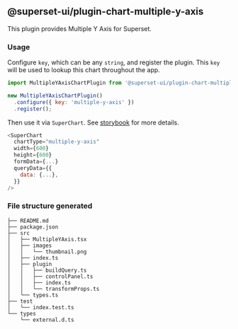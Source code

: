 ## @superset-ui/plugin-chart-multiple-y-axis



This plugin provides Multiple Y Axis for Superset.

### Usage

Configure `key`, which can be any `string`, and register the plugin. This `key` will be used to lookup this chart throughout the app.

```js
import MultipleYAxisChartPlugin from '@superset-ui/plugin-chart-multiple-y-axis';

new MultipleYAxisChartPlugin()
  .configure({ key: 'multiple-y-axis' })
  .register();
```

Then use it via `SuperChart`. See [storybook](https://apache-superset.github.io/superset-ui/?selectedKind=plugin-chart-multiple-y-axis) for more details.

```js
<SuperChart
  chartType="multiple-y-axis"
  width={600}
  height={600}
  formData={...}
  queryData={{
    data: {...},
  }}
/>
```

### File structure generated

```
├── README.md
├── package.json
├── src
│   ├── MultipleYAxis.tsx
│   ├── images
│   │   └── thumbnail.png
│   ├── index.ts
│   ├── plugin
│   │   ├── buildQuery.ts
│   │   ├── controlPanel.ts
│   │   ├── index.ts
│   │   └── transformProps.ts
│   └── types.ts
├── test
│   └── index.test.ts
└── types
    └── external.d.ts
```